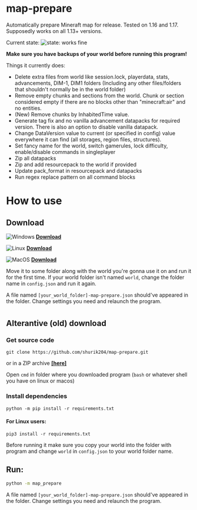 # map-prepare
Automatically prepare Mineraft map for release. Tested on 1.16 and 1.17. Supposedly works on all 1.13+ versions.

Current state: ![state: works fine](https://img.shields.io/badge/works%20fine-green)

**Make sure you have backups of your world before running this program!**

Things it currently does:
- Delete extra files from world like session.lock, playerdata, stats, advancements, DIM-1, DIM1  folders (Including any other files/folders that shouldn't normally be in the world folder)
- Remove empty chunks and sections from the world. Chunk or section considered empty if there are no blocks other than "minecraft:air" and no entities.
- (New) Remove chunks by InhabitedTime value.
- Generate tag fix and no vanilla advancement datapacks for required version. There is also an option to disable vanilla datapack.
- Change DataVersion value to current (or specified in config) value everywhere it can find (all storages, region files, structures).
- Set fancy name for the world, switch gamerules, lock difficulty, enable/disable commands in singleplayer
- Zip all datapacks
- Zip and add resourcepack to the world if provided
- Update pack_format in resourcepack and datapacks
- Run regex replace pattern on all command blocks

# How to use

## Download

![Windows](https://img.shields.io/badge/Windows-green) **[Download](https://github.com/shurik204/map-prepare/releases/latest/download/map-prepare-win.exe)**

![Linux](https://img.shields.io/badge/Linux-orange) **[Download](https://github.com/shurik204/map-prepare/releases/latest/download/map-prepare-linux)**

![MacOS](https://img.shields.io/badge/MacOS-%23919191) **[Download](https://github.com/shurik204/map-prepare/releases/latest/download/map-prepare-macos)**

Move it to some folder along with the world you're gonna use it on and run it for the first time.
If your world folder isn't named `world`, change the folder name in `config.json` and run it again.

A file named `[your_world_folder]-map-prepare.json` should've appeared in the folder. Change settings you need and relaunch the program.



#
## Alterantive (old) download
### Get source code
```
git clone https://github.com/shurik204/map-prepare.git
```
or in a ZIP archive
**[\[here\]](https://github.com/shurik204/map-prepare/archive/refs/heads/master.zip)**

Open `cmd` in folder where you downloaded program (`bash` or whatever shell you have on linux or macos)

### Install dependencies
```
python -m pip install -r requirements.txt
```
#### For Linux users:
```
pip3 install -r requirements.txt
```

Before running it make sure you copy your world into the folder with program and change `world` in `config.json` to your world folder name.

## Run:
```sh
python -m map_prepare
```

A file named `[your_world_folder]-map-prepare.json` should've appeared in the folder. Change settings you need and relaunch the program.